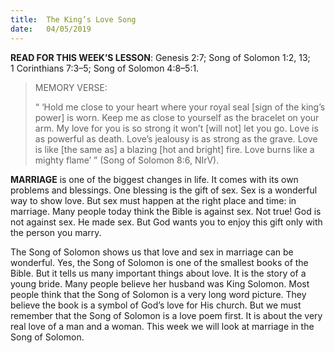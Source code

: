 ```yaml
---
title:  The King’s Love Song
date:   04/05/2019
---
```


**READ FOR THIS WEEK’S LESSON**: Genesis 2:7; Song of Solomon 1:2, 13; 1 Corinthians 7:3–5; Song of Solomon 4:8–5:1.

><p>MEMORY VERSE:</p>
> “ ‘Hold me close to your heart where your royal seal [sign of the king’s power] is worn. Keep me as close to yourself as the bracelet on your arm. My love for you is so strong it won’t [will not] let you go. Love is as powerful as death. Love’s jealousy is as strong as the grave. Love is like [the same as] a blazing [hot and bright] fire. Love burns like a mighty flame’ ” (Song of Solomon 8:6, NIrV).

**MARRIAGE** is one of the biggest changes in life. It comes with its own problems and blessings. One blessing is the gift of sex. Sex is a wonderful way to show love. But sex must happen at the right place and time: in marriage. Many people today think the Bible is against sex. Not true! God is not against sex. He made sex. But God wants you to enjoy this gift only with the person you marry.

The Song of Solomon shows us that love and sex in marriage can be wonderful. Yes, the Song of Solomon is one of the smallest books of the Bible. But it tells us many important things about love. It is the story of a young bride. Many people believe her husband was King Solomon. Most people think that the Song of Solomon is a very long word picture. They believe the book is a symbol of God’s love for His church. But we must remember that the Song of Solomon is a love poem first. It is about the very real love of a man and a woman. This week we will look at marriage in the Song of Solomon.